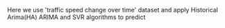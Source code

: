 Here we use 'traffic speed change over time' dataset and apply Historical Arima(HA) ARIMA and SVR algorithms to predict 
